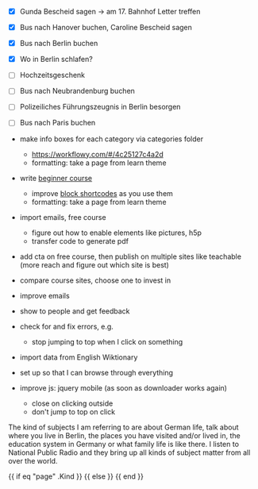 - [x] Gunda Bescheid sagen -> am 17. Bahnhof Letter treffen
- [x] Bus nach Hanover buchen, Caroline Bescheid sagen
- [x] Bus nach Berlin buchen
- [x] Wo in Berlin schlafen?
- [ ] Hochzeitsgeschenk
- [ ] Bus nach Neubrandenburg buchen
- [ ] Polizeiliches Führungszeugnis in Berlin besorgen
- [ ] Bus nach Paris buchen


- make info boxes for each category via categories folder
   - https://workflowy.com/#/4c25127c4a2d
   - formatting: take a page from learn theme
- write [beginner course](https://workflowy.com/#/9f92ea0ffc1a)
  - improve [block shortcodes](https://workflowy.com/#/ed7893496de8) as you use them
   - formatting: take a page from learn theme
- import emails, free course
  - figure out how to enable elements like pictures, h5p
  - transfer code to generate pdf
- add cta on free course, then publish on multiple sites like teachable (more reach and figure out which site is best)
- compare course sites, choose one to invest in
- improve emails
- show to people and get feedback
- check for and fix errors, e.g.
  - stop jumping to top when I click on something


- import data from English Wiktionary
- set up so that I can browse through everything

- improve js: jquery mobile (as soon as downloader works again)
  - close on clicking outside
  - don't jump to top on click

 The kind of subjects I am referring to are about German life, talk about where you live in Berlin, the places you have visited and/or lived in, the education system in Germany or what family life is like there.  I listen to National Public Radio and they bring up all kinds of subject matter from all over the world.


{{ if eq "page" .Kind }}
{{ else }}
{{ end }}